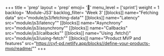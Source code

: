 +++
title = 'prep'
layout = 'prep'
emoji= '📝'
menu_level = ['sprint']
weight = 1
backlog= 'Module-JS3'
backlog_filter= 'Week 3'
[[blocks]]
name="Fetching data"
src="module/js3/fetching-data""
[[blocks]]
name="Latency"
src="module/js3/latency""
[[blocks]]
name="Asynchrony"
src="module/js3/asynchrony""
[[blocks]]
name="Callbacks"
src="module/js3/callbacks""
[[blocks]]
name="Using .fetch()"
src="module/js3/using-fetch""
[[blocks]]
name="Product MVP and features"
src="https://cyf-pd.netlify.app/blocks//define-your-products-mvp/readme/""
+++
